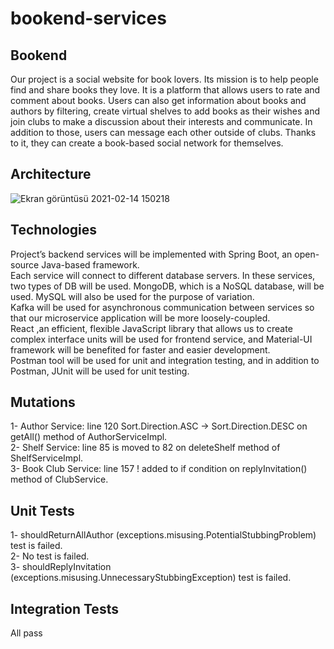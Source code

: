 # bookend-services
## Bookend
  Our project is a social website for book lovers. Its mission is to help people find and share
  books they love. It is a platform that allows users to rate and comment about books. Users can also get
  information about books and authors by filtering, create virtual shelves to add books as their wishes
  and join clubs to make a discussion about their interests and communicate. In addition to those, users 
  can message each other outside of clubs. Thanks to it, they can create a book-based social network for
  themselves. 
## Architecture
![Ekran görüntüsü 2021-02-14 150218](https://user-images.githubusercontent.com/37040918/107876215-b1805880-6ed5-11eb-80d9-ccd244238eb7.png)

## Technologies
  Project’s backend services will be implemented with Spring Boot, an open-source Java-based framework.<br />
  Each service will connect to different database servers. In these services, two types of DB will be used. MongoDB, which is a NoSQL database, will be used. MySQL will also be used for the purpose of variation. <br />
  Kafka will be used for asynchronous communication between services so that our microservice application will be more loosely-coupled. <br />
  React ,an efficient, flexible JavaScript library that allows us to create complex interface units will be used for frontend service, and Material-UI framework will be benefited for faster and easier development. <br />
  Postman tool will be used for unit and integration testing, and in addition to Postman, JUnit will be used for unit testing.<br />

## Mutations
  1- Author Service: line 120 Sort.Direction.ASC -> Sort.Direction.DESC on getAll() method of AuthorServiceImpl. </br>
  2- Shelf Service: line 85 is moved to 82 on deleteShelf method of ShelfServiceImpl. </br>
  3- Book Club Service: line 157 ! added to if condition on replyInvitation() method of ClubService. </br>

## Unit Tests
  1- shouldReturnAllAuthor (exceptions.misusing.PotentialStubbingProblem) test is failed. </br>
  2- No test is failed. </br>
  3- shouldReplyInvitation (exceptions.misusing.UnnecessaryStubbingException) test is failed. </br>
  ## Integration Tests
 All pass   